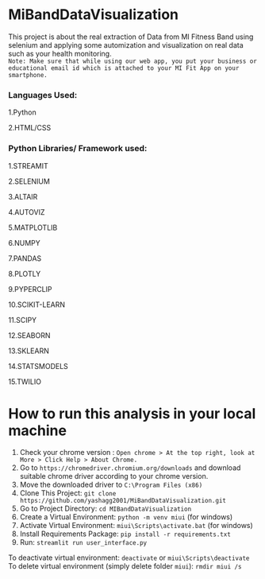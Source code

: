# MiBandDataVisualization
This project is about the real extraction of Data from MI Fitness Band using selenium and applying some automization and visualization on real data such as your health monitoring.<br>
`Note: Make sure that while using our web app, you put your business or educational email id which is attached to your MI Fit App on your smartphone.`

### Languages Used:
  1.Python
  
  2.HTML/CSS
  
### Python Libraries/ Framework used:
  1.STREAMIT
  
  2.SELENIUM
  
  3.ALTAIR
  
  4.AUTOVIZ
  
  5.MATPLOTLIB
  
  6.NUMPY
  
  7.PANDAS
  
  8.PLOTLY
  
  9.PYPERCLIP
  
  10.SCIKIT-LEARN
  
  11.SCIPY
  
  12.SEABORN
  
  13.SKLEARN
  
  14.STATSMODELS
  
  15.TWILIO
  
# How to run this analysis in your local machine
1. Check your chrome version : `Open chrome > At the top right, look at More > Click Help > About Chrome.`
2. Go to `https://chromedriver.chromium.org/downloads` and download suitable chrome driver according to your chrome version.
3. Move the downloaded driver to `C:\Program Files (x86)`
4. Clone This Project: `git clone https://github.com/yashagg2001/MiBandDataVisualization.git`
5. Go to Project Directory: `cd MIBandDataVisualization`
6. Create a Virtual Environment: `python -m venv miui` (for windows)
7. Activate Virtual Environment: `miui\Scripts\activate.bat` (for windows)
8. Install Requirements Package: `pip install -r requirements.txt`
9. Run: `streamlit run user_interface.py`

To deactivate virtual environment: `deactivate` or `miui\Scripts\deactivate`<br>
To delete virtual environment (simply delete folder `miui`): `rmdir miui /s`
